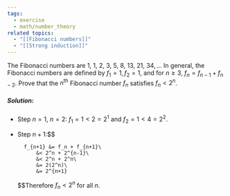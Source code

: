 ```yaml
---
tags:
  - exercise
  - math/number_theory
related topics:
  - "[[Fibonacci numbers]]"
  - "[[Strong induction]]"
---
```

The Fibonacci numbers are $1,\ 1,\ 2,\ 3,\ 5,\ 8,\ 13,\ 21,\ 34,\dots$ In general, the Fibonacci numbers are defined by $f_1 = 1, f_2 = 1$, and for $n \geq 3$, $f_n = f_{n−1} + f_{n−2}$. Prove that the $n^\text{th}$ Fibonacci number $f_n$ satisfies $f_n < 2^n$.
##### Solution:
- Step $n=1$, $n=2$:
	$f_1=1< 2 = 2^1$ and $f_2 = 1 < 4 = 2^2$.
- Step $n+1$:$$
	
		f_{n+1} &= f_n + f_{n+1}\
			&< 2^n + 2^{n-1}\
			&< 2^n + 2^n\
			&= 2(2^n)\
			&= 2^{n+1}
	
	$$Therefore $f_n < 2^n$ for all $n$.